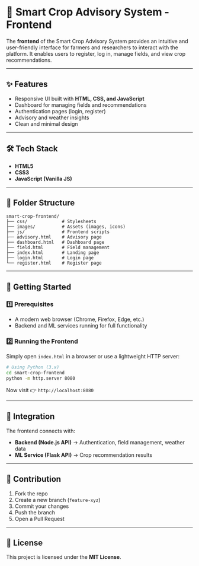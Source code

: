 # 🌱 Smart Crop Advisory System - Frontend

The **frontend** of the Smart Crop Advisory System provides an intuitive and user-friendly interface for farmers and researchers to interact with the platform. It enables users to register, log in, manage fields, and view crop recommendations.

---

## ✨ Features
- Responsive UI built with **HTML, CSS, and JavaScript**
- Dashboard for managing fields and recommendations
- Authentication pages (login, register)
- Advisory and weather insights
- Clean and minimal design

---

## 🛠 Tech Stack
- **HTML5**
- **CSS3**
- **JavaScript (Vanilla JS)**

---

## 📂 Folder Structure

```text
smart-crop-frontend/
├── css/             # Stylesheets
├── images/          # Assets (images, icons)
├── js/              # Frontend scripts
├── advisory.html    # Advisory page
├── dashboard.html   # Dashboard page
├── field.html       # Field management
├── index.html       # Landing page
├── login.html       # Login page
└── register.html    # Register page
```

---

## 🚀 Getting Started

### 1️⃣ Prerequisites
- A modern web browser (Chrome, Firefox, Edge, etc.)
- Backend and ML services running for full functionality

### 2️⃣ Running the Frontend
Simply open `index.html` in a browser or use a lightweight HTTP server:

```bash
# Using Python (3.x)
cd smart-crop-frontend
python -m http.server 8080
```

Now visit 👉 `http://localhost:8080`

---

## 🔗 Integration
The frontend connects with:
- **Backend (Node.js API)** → Authentication, field management, weather data
- **ML Service (Flask API)** → Crop recommendation results

---

## 🤝 Contribution
1. Fork the repo  
2. Create a new branch (`feature-xyz`)  
3. Commit your changes  
4. Push the branch  
5. Open a Pull Request  

---

## 📜 License
This project is licensed under the **MIT License**.
